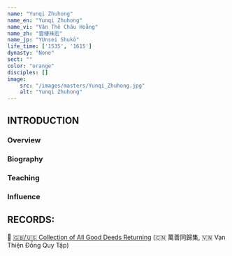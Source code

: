 ```yaml
---
name: "Yunqi Zhuhong"
name_en: "Yunqi Zhuhong"
name_vi: "Vân Thê Châu Hoằng"
name_zh: "雲棲袾宏"
name_jp: "YUnsei Shukō"
life_time: ['1535', '1615']
dynasty: "None"
sect: ""
color: "orange"
disciples: []
image: 
    src: "/images/masters/Yunqi_Zhuhong.jpg"
    alt: "Yunqi Zhuhong"
---
```


## INTRODUCTION

### Overview



### Biography


### Teaching


### Influence


## RECORDS:

📖 [🇬🇧/🇺🇸 Collection of All Good Deeds Returning](https://hoavouu.com/images/file/_x5aNWAx0QgQAGtw/vanthiendongquy.pdf) (🇨🇳 萬善同歸集, 🇻🇳 Vạn Thiện Đồng Quy Tập)
